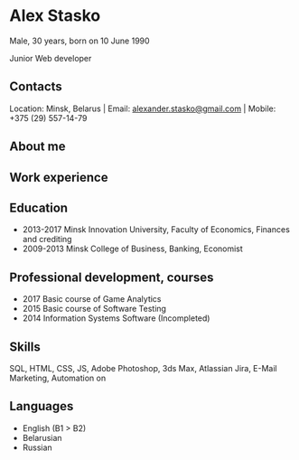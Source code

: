 # Alex Stasko
Male, 30 years, born on 10 June 1990

Junior Web developer

## Contacts
Location: Minsk, Belarus | Email: [alexander.stasko@gmail.com](mailto:alexander.stasko@gmail.com) | Mobile: +375 (29) 557-14-79

## About me

## Work experience

## Education
* 2013-2017 Minsk Innovation University, Faculty of Economics, Finances and crediting
* 2009-2013 Minsk College of Business, Banking, Economist

## Professional development, courses
* 2017 Basic course of Game Analytics
* 2015 Basic course of Software Testing
* 2014 Information Systems Software (Incompleted)

## Skills
SQL, HTML, CSS, JS, Adobe Photoshop, 3ds Max, Atlassian Jira, E-Mail Marketing, Automation on

## Languages
* English (B1 > B2)
* Belarusian
* Russian
